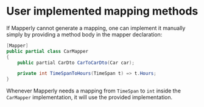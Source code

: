 # User implemented mapping methods

If Mapperly cannot generate a mapping, one can implement it manually simply by providing a method body in the mapper declaration:

```csharp
[Mapper]
public partial class CarMapper
{
    public partial CarDto CarToCarDto(Car car);

    private int TimeSpanToHours(TimeSpan t) => t.Hours;
}
```

Whenever Mapperly needs a mapping from `TimeSpan` to `int` inside the `CarMapper` implementation, it will use the provided implementation.
